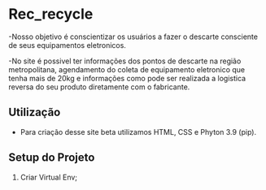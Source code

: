 # Rec_recycle

-Nosso objetivo é conscientizar os usuários a fazer o descarte consciente de seus equipamentos eletronicos.

-No site é  possivel ter informações dos pontos de descarte na região metropolitana, agendamento do coleta de equipamento eletronico que tenha mais de 20kg e informações como pode ser realizada a logistica reversa do seu produto diretamente com o fabricante.


## Utilização

- Para criação desse site beta utilizamos HTML, CSS e Phyton 3.9 (pip).

## Setup do Projeto

1. Criar Virtual Env;

  
